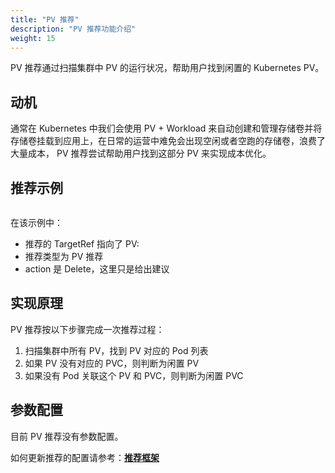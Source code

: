 ```yaml
---
title: "PV 推荐"
description: "PV 推荐功能介绍"
weight: 15
---
```


PV 推荐通过扫描集群中 PV 的运行状况，帮助用户找到闲置的 Kubernetes PV。

## 动机

通常在 Kubernetes 中我们会使用 PV + Workload 来自动创建和管理存储卷并将存储卷挂载到应用上，在日常的运营中难免会出现空闲或者空跑的存储卷，浪费了大量成本， PV 推荐尝试帮助用户找到这部分 PV 来实现成本优化。

## 推荐示例

```yaml

```

在该示例中：

- 推荐的 TargetRef 指向了 PV:
- 推荐类型为 PV 推荐
- action 是 Delete，这里只是给出建议

## 实现原理

PV 推荐按以下步骤完成一次推荐过程：

1. 扫描集群中所有 PV，找到 PV 对应的 Pod 列表
2. 如果 PV 没有对应的 PVC，则判断为闲置 PV
3. 如果没有 Pod 关联这个 PV 和 PVC，则判断为闲置 PVC

## 参数配置

目前 PV 推荐没有参数配置。

如何更新推荐的配置请参考：[**推荐框架**](/zh-cn/docs/tutorials/recommendation/recommendation-framework)